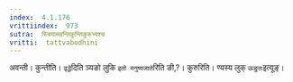 ```yaml
---
index:  4.1.176
vrittiindex:  973
sutra:  स्त्रियामवन्तिकुन्तिकुरुभ्यश्च
vritti:  tattvabodhini 
---
```


अवन्ती। कुन्तीति। `वृद्धे`दिति ञ्यङो लुकि `इतो मनुष्यजाते`रिति ङी,?। कुरुरिति। ण्यस्य लुक् `ऊङुतः`इत्यूङ्।

